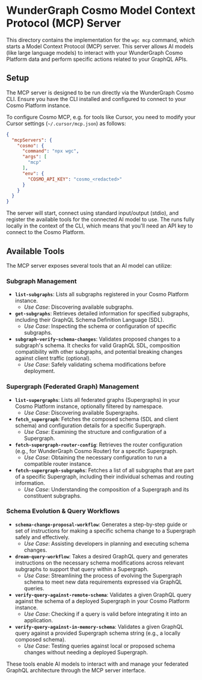 # WunderGraph Cosmo Model Context Protocol (MCP) Server

This directory contains the implementation for the `wgc mcp` command, which starts a Model Context Protocol (MCP) server. This server allows AI models (like large language models) to interact with your WunderGraph Cosmo Platform data and perform specific actions related to your GraphQL APIs.

## Setup

The MCP server is designed to be run directly via the WunderGraph Cosmo CLI.
Ensure you have the CLI installed and configured to connect to your Cosmo Platform instance.

To configure Cosmo MCP, e.g. for tools like Cursor, you need to modify your Cursor settings (`~/.cursor/mcp.json`) as follows:

```json
{
  "mcpServers": {
    "cosmo": {
      "command": "npx wgc",
      "args": [
        "mcp"
      ],
      "env": {
        "COSMO_API_KEY": "cosmo_<redacted>"
      }
    }
  }
}
```

The server will start, connect using standard input/output (stdio),
and register the available tools for the connected AI model to use.
The runs fully locally in the context of the CLI,
which means that you'll need an API key to connect to the Cosmo Platform.

## Available Tools

The MCP server exposes several tools that an AI model can utilize:

### Subgraph Management

-   **`list-subgraphs`**: Lists all subgraphs registered in your Cosmo Platform instance.
    -   *Use Case*: Discovering available subgraphs.
-   **`get-subgraphs`**: Retrieves detailed information for specified subgraphs, including their GraphQL Schema Definition Language (SDL).
    -   *Use Case*: Inspecting the schema or configuration of specific subgraphs.
-   **`subgraph-verify-schema-changes`**: Validates proposed changes to a subgraph's schema. It checks for valid GraphQL SDL, composition compatibility with other subgraphs, and potential breaking changes against client traffic (optional).
    -   *Use Case*: Safely validating schema modifications before deployment.

### Supergraph (Federated Graph) Management

-   **`list-supergraphs`**: Lists all federated graphs (Supergraphs) in your Cosmo Platform instance, optionally filtered by namespace.
    -   *Use Case*: Discovering available Supergraphs.
-   **`fetch_supergraph`**: Fetches the composed schema (SDL and client schema) and configuration details for a specific Supergraph.
    -   *Use Case*: Examining the structure and configuration of a Supergraph.
-   **`fetch-supergraph-router-config`**: Retrieves the router configuration (e.g., for WunderGraph Cosmo Router) for a specific Supergraph.
    -   *Use Case*: Obtaining the necessary configuration to run a compatible router instance.
-   **`fetch-supergraph-subgraphs`**: Fetches a list of all subgraphs that are part of a specific Supergraph, including their individual schemas and routing information.
    -   *Use Case*: Understanding the composition of a Supergraph and its constituent subgraphs.

### Schema Evolution & Query Workflows

-   **`schema-change-proposal-workflow`**: Generates a step-by-step guide or set of instructions for making a specific schema change to a Supergraph safely and effectively.
    -   *Use Case*: Assisting developers in planning and executing schema changes.
-   **`dream-query-workflow`**: Takes a desired GraphQL query and generates instructions on the necessary schema modifications across relevant subgraphs to support that query within a Supergraph.
    -   *Use Case*: Streamlining the process of evolving the Supergraph schema to meet new data requirements expressed via GraphQL queries.
-   **`verify-query-against-remote-schema`**: Validates a given GraphQL query against the schema of a deployed Supergraph in your Cosmo Platform instance.
    -   *Use Case*: Checking if a query is valid before integrating it into an application.
-   **`verify-query-against-in-memory-schema`**: Validates a given GraphQL query against a provided Supergraph schema string (e.g., a locally composed schema).
    -   *Use Case*: Testing queries against local or proposed schema changes without needing a deployed Supergraph.

These tools enable AI models to interact with and manage your federated GraphQL architecture through the MCP server interface.
